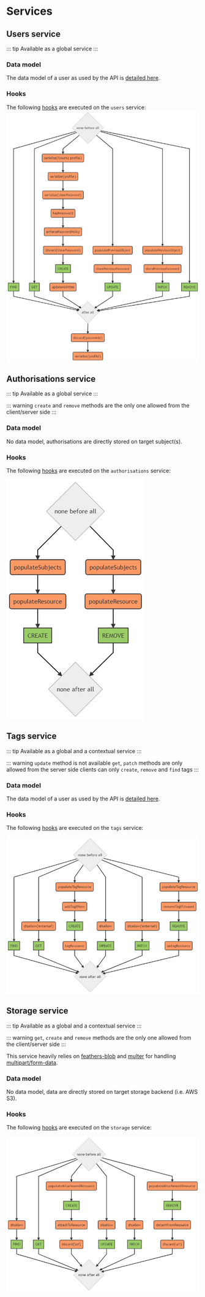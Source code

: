 # Services

## Users service

::: tip
Available as a global service
:::

### Data model

The data model of a user as used by the API is [detailed here](../../architecture/data-model-view.md#user-data-model).

### Hooks

The following [hooks](./HOOKS.MD) are executed on the `users` service:
![Users hooks](../../assets/users-hooks.png)

## Authorisations service

::: tip
Available as a global service
:::

::: warning
`create` and `remove` methods are the only one allowed from the client/server side
:::

### Data model

No data model, authorisations are directly stored on target subject(s).

### Hooks

The following [hooks](./HOOKS.MD) are executed on the `authorisations` service:

![Authorisations hooks](../../assets/authorisations-hooks.png)

## Tags service

::: tip
Available as a global and a contextual service
:::

::: warning
`update` method is not available
`get`, `patch` methods are only allowed from the server side
clients can only `create`, `remove` and `find` tags
:::

### Data model

The data model of a user as used by the API is [detailed here](../../architecture/data-model-view.md#tag-data-model).

### Hooks

The following [hooks](./HOOKS.MD) are executed on the `tags` service:

![Tags hooks](../../assets/tags-hooks.png)

## Storage service

::: tip
Available as a global and a contextual service
:::

::: warning
`get`, `create` and `remove` methods are the only one allowed from the client/server side
:::

This service heavily relies on [feathers-blob](https://github.com/feathersjs-ecosystem/feathers-blob) and [multer](https://github.com/expressjs/multer) for handling [multipart/form-data](https://docs.feathersjs.com/guides/advanced/file-uploading.html#feathers-blob-with-multipart-support).

### Data model

No data model, data are directly stored on target storage backend (i.e. AWS S3).

### Hooks

The following [hooks](./HOOKS.MD) are executed on the `storage` service:

![Storage hooks](../../assets/storage-hooks.png)


